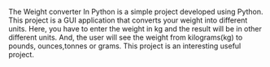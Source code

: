 The Weight converter In Python is a simple project developed using Python. This project is a GUI application that converts your weight into different units. Here, you have to enter the weight in kg and the result will be in other different units. And, the user will see the weight from kilograms(kg) to pounds, ounces,tonnes or grams. This project is an interesting useful project.
